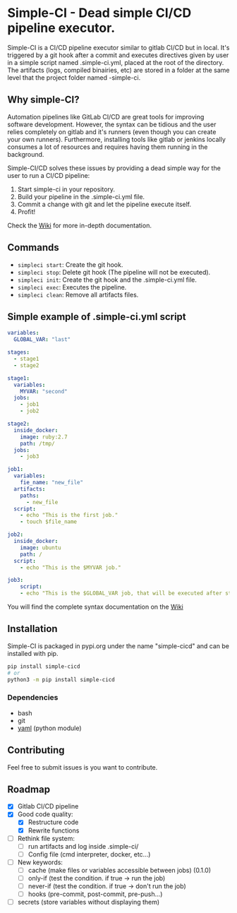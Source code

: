 # Simple-CI - Dead simple CI/CD pipeline executor.
Simple-CI is a CI/CD pipeline executor similar to gitlab CI/CD but in local.
It's triggered by a git hook after a commit and executes directives given by user in a simple script named .simple-ci.yml, placed at the root of the directory.
The artifacts (logs, compiled binairies, etc) are stored in a folder at the same level that the project folder named <project name>-simple-ci.

## Why simple-CI?
Automation pipelines like GitLab CI/CD are great tools for improving software development.
However, the syntax can be tidious and the user relies completely on gitlab and it's runners (even though you can create your own runners).
Furthermore, installing tools like gitlab or jenkins locally consumes a lot of resources and requires having them running in the background.

Simple-CI/CD solves these issues by providing a dead simple way for the user to run a CI/CD pipeline:
  1. Start simple-ci in your repository.
  2. Build your pipeline in the .simple-ci.yml file.
  3. Commit a change with git and let the pipeline execute itself.
  4. Profit!

Check the [Wiki](https://gitlab.com/FrancoisSevestre/simple-ci/-/wikis/home) for more in-depth documentation.

## Commands
- `simpleci start`: Create the git hook.
- `simpleci stop`: Delete git hook (The pipeline will not be executed).
- `simpleci init`: Create the git hook and the .simple-ci.yml file. 
- `simpleci exec`: Executes the pipeline.
- `simpleci clean`: Remove all artifacts files.

## Simple example of .simple-ci.yml script
``` yaml
variables:
  GLOBAL_VAR: "last"

stages:
  - stage1
  - stage2

stage1:
  variables:
    MYVAR: "second"
  jobs:
    - job1
    - job2

stage2:
  inside_docker:
    image: ruby:2.7
    path: /tmp/
  jobs:
    - job3

job1:
  variables:
    fie_name: "new_file"
  artifacts:
    paths:
      - new_file
  script:
    - echo "This is the first job."
    - touch $file_name

job2:
  inside_docker:
    image: ubuntu
    path: /
  script:
    - echo "This is the $MYVAR job."

job3:
    script:
    - echo "This is the $GLOBAL_VAR job, that will be executed after stage1 is completed."
```
You will find the complete syntax documentation on the [Wiki](https://gitlab.com/FrancoisSevestre/simple-ci/-/wikis/Pipeline-syntax)

## Installation
Simple-CI is packaged in pypi.org under the name "simple-cicd" and can be installed with pip.
``` bash
pip install simple-cicd
# or 
python3 -m pip install simple-cicd
```

### Dependencies
- bash
- git
- [yaml](https://pyyaml.org/wiki/PyYAMLDocumentation) (python module)

## Contributing
Feel free to submit issues is you want to contribute.

## Roadmap
- [x] Gitlab CI/CD pipeline
- [x] Good code quality:
  - [x] Restructure code
  - [x] Rewrite functions
- [ ] Rethink file system:
  - [ ] run artifacts and log inside .simple-ci/
  - [ ] Config file (cmd interpreter, docker, etc...)
- [ ] New keywords:
  - [ ] cache (make files or variables accessible between jobs) (0.1.0)
  - [ ] only-if (test the condition. if true -> run the job)
  - [ ] never-if (test the condition. if true -> don't run the job)
  - [ ] hooks (pre-commit, post-commit, pre-push...)
- [ ] secrets (store variables without displaying them)
